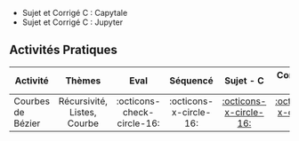 
* Sujet et Corrigé C : Capytale
* Sujet et Corrigé C : Jupyter

## Activités Pratiques
| Activité | Thèmes | Eval | Séquencé | Sujet - C | Corrigé - C | Sujet - J | Corrigé - J |
| -------- | :----: | :--: | :------: | :-------: | :---------: | :-------: | :---------: |
| Courbes de Bézier | Récursivité, Listes, Courbe | :octicons-check-circle-16: | :octicons-x-circle-16: | [:octicons-x-circle-16:](https://capytale2.ac-paris.fr/web/c/a61e-3509651) | [:octicons-x-circle-16:](https://capytale2.ac-paris.fr/web/c/2095-3509679) | :octicons-x-circle-16: | [:simple-jupyter: Corrigé]( ../../jupyter/DS_Courbe_de_Bezier_Corrige.ipynb) |

